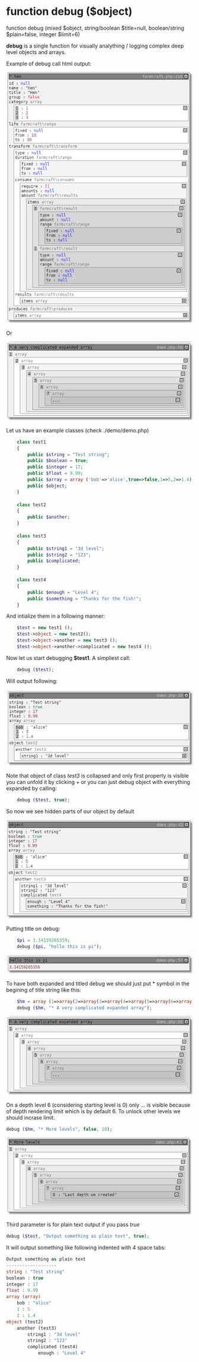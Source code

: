 function debug ($object)
================

function debug (mixed $object, string/boolean $title=null, boolean/string $plain=false, integer $limit=6)

**debug** is a single function for visually analything / logging complex deep level objects and arrays.

Example of debug call html output:

![](./demo/php-debug.png)

Or

![](./demo/php-visually-debug-array.png)

Let us have an example classes (check ./demo/demo.php)
```php
	class test1
	{
		public $string = "Test string";
		public $boolean = true;
		public $integer = 17;
		public $float = 9.99;
		public $array = array ('bob'=>'alice',true=>false,1=>5,2=>1.4);
		public $object;
	}

	class test2
	{
		public $another;
	}

	class test3
	{
		public $string1 = "3d level";
		public $string2 = "123";
		public $complicated;
	}

	class test4
	{
		public $enough = "Level 4";
		public $something = "Thanks for the fish!";
	}
```

And intialize them in a following manner:
```php
	$test = new test1 ();
	$test->object = new test2();
	$test->object->another = new test3 ();
	$test->object->another->complicated = new test4 ();
```

Now let us start debugging **$test1**. A simpliest call:
```php
	debug ($test);
```
Will output following:

![](./demo/php-debug-object.png)

Note that object of class *test3* is collapsed and only first property is visible you can unfold it by clicking + or you can just debug object with everything expanded by calling:

```php
	debug ($test, true);
```
So now we see hidden parts of our object by default

![](./demo/php-debug-object-expand.png)

Putting title on debug:
```php
	$pi = 3.14159265359;
	debug ($pi, "hello this is pi");
```

![](./demo/php-debug-pi.png)

To have both expanded and titled debug we should just put * symbol in the begining of title string like this:
```php
	$hm = array (1=>array(2=>array(3=>array(4=>array(5=>array(6=>array(7=>array(8=>"Last depth we created"))))))));
	debug ($hm, "* A very complicated expanded array");
```

![](./demo/php-visually-debug-array.png)

On a depth level 6 (considering starting level is 0) only ... is visible because of depth rendering limit which is by default 6. To unlock other levels we should incrase limit.

```php
debug ($hm, "* More levels", false, 10);
```

![](./demo/php-visually-debug-array-full.png)

Third parameter is for plain text output if you pass *true*
```php
debug ($test, "Output something as plain text", true);
```
It will output something like following indented with 4 space tabs:

```php
Output something as plain text
-------------------
string : "Test string"
boolean : true
integer : 17
float : 9.99
array (array)
    bob : "alice"
    1 : 5
    2 : 1.4
object (test2)
    another (test3)
        string1 : "3d level"
        string2 : "123"
        complicated (test4)
            enough : "Level 4"

```